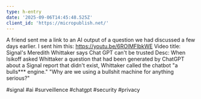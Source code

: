 ```yaml
---
type: h-entry
date: '2025-09-06T14:45:48.525Z'
client_id: 'https://micropublish.net/'
---
```

A friend sent me a link to an AI output of a question we had discussed a few days earlier. I sent him this:
https://youtu.be/6ROlMFlbkWE
Video title: Signal's Meredith Whittaker says Chat GPT can't be trusted
Desc: When Isikoff asked Whittaker a question that had been generated by ChatGPT about a Signal report that didn't exist, Whittaker called the chatbot "a bulls*** engine."
"Why are we using a bullshit machine for anything serious?"

#signal #ai #surveillence #chatgpt #security #privacy 
